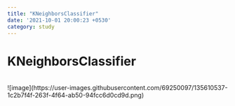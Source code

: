```yaml
---
title: "KNeighborsClassifier"
date: '2021-10-01 20:00:23 +0530'
category: study
---
```


<h1> KNeighborsClassifier </h1><br>
![image](https://user-images.githubusercontent.com/69250097/135610537-1c2b7f4f-263f-4f64-ab50-94fcc6d0cd9d.png)

  
